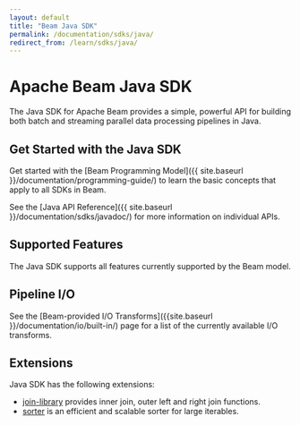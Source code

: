```yaml
---
layout: default
title: "Beam Java SDK"
permalink: /documentation/sdks/java/
redirect_from: /learn/sdks/java/
---
```

# Apache Beam Java SDK

The Java SDK for Apache Beam provides a simple, powerful API for building both batch and streaming parallel data processing pipelines in Java. 


## Get Started with the Java SDK

Get started with the [Beam Programming Model]({{ site.baseurl }}/documentation/programming-guide/) to learn the basic concepts that apply to all SDKs in Beam.

See the [Java API Reference]({{ site.baseurl }}/documentation/sdks/javadoc/) for more information on individual APIs.


## Supported Features

The Java SDK supports all features currently supported by the Beam model.


## Pipeline I/O
See the [Beam-provided I/O Transforms]({{site.baseurl }}/documentation/io/built-in/) page for a list of the currently available I/O transforms.


## Extensions

Java SDK has the following extensions:

- [join-library]({{site.baseurl}}/documentation/sdks/java-extensions/#join-library) provides inner join, outer left and right join functions.
- [sorter]({{site.baseurl}}/documentation/sdks/java-extensions/#sorter) is an efficient and scalable sorter for large iterables.
